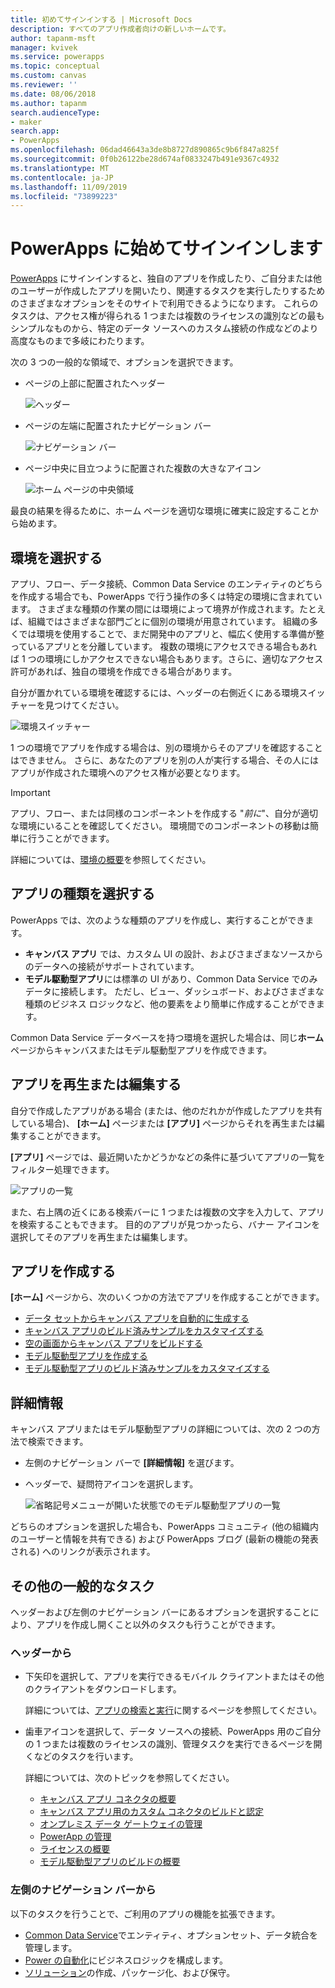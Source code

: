 ```yaml
---
title: 初めてサインインする | Microsoft Docs
description: すべてのアプリ作成者向けの新しいホームです。
author: tapanm-msft
manager: kvivek
ms.service: powerapps
ms.topic: conceptual
ms.custom: canvas
ms.reviewer: ''
ms.date: 08/06/2018
ms.author: tapanm
search.audienceType:
- maker
search.app:
- PowerApps
ms.openlocfilehash: 06dad46643a3de8b8727d890865c9b6f847a825f
ms.sourcegitcommit: 0f0b26122be28d674af0833247b491e9367c4932
ms.translationtype: MT
ms.contentlocale: ja-JP
ms.lasthandoff: 11/09/2019
ms.locfileid: "73899223"
---
```

# <a name="sign-in-to-powerapps-for-the-first-time"></a>PowerApps に始めてサインインします

[PowerApps](https://make.powerapps.com?utm_source=padocs&utm_medium=linkinadoc&utm_campaign=referralsfromdoc) にサインインすると、独自のアプリを作成したり、ご自分または他のユーザーが作成したアプリを開いたり、関連するタスクを実行したりするためのさまざまなオプションをそのサイトで利用できるようになります。 これらのタスクは、アクセス権が得られる 1 つまたは複数のライセンスの識別などの最もシンプルなものから、特定のデータ ソースへのカスタム接続の作成などのより高度なものまで多岐にわたります。

次の 3 つの一般的な領域で、オプションを選択できます。

- ページの上部に配置されたヘッダー

    ![ヘッダー](media/intro-maker-portal/header.png)

- ページの左端に配置されたナビゲーション バー

    ![ナビゲーション バー](media/intro-maker-portal/nav-bar.png)

- ページ中央に目立つように配置された複数の大きなアイコン

    ![ホーム ページの中央領域](media/intro-maker-portal/center-area.png)

最良の結果を得るために、ホーム ページを適切な環境に確実に設定することから始めます。

## <a name="choose-an-environment"></a>環境を選択する

アプリ、フロー、データ接続、Common Data Service のエンティティのどちらを作成する場合でも、PowerApps で行う操作の多くは特定の環境に含まれています。 さまざまな種類の作業の間には環境によって境界が作成されます。たとえば、組織ではさまざまな部門ごとに個別の環境が用意されています。 組織の多くでは環境を使用することで、まだ開発中のアプリと、幅広く使用する準備が整っているアプリとを分離しています。 複数の環境にアクセスできる場合もあれば 1 つの環境にしかアクセスできない場合もあります。さらに、適切なアクセス許可があれば、独自の環境を作成できる場合があります。

自分が置かれている環境を確認するには、ヘッダーの右側近くにある環境スイッチャーを見つけてください。

![環境スイッチャー](media/intro-maker-portal/environment-switcher.png)

1 つの環境でアプリを作成する場合は、別の環境からそのアプリを確認することはできません。 さらに、あなたのアプリを別の人が実行する場合、その人にはアプリが作成された環境へのアクセス権が必要となります。

> [!IMPORTANT]
> アプリ、フロー、または同様のコンポーネントを作成する "*前に*"、自分が適切な環境にいることを確認してください。 環境間でのコンポーネントの移動は簡単に行うことができます。

詳細については、[環境の概要](../../administrator/environments-overview.md)を参照してください。

## <a name="choose-an-app-type"></a>アプリの種類を選択する

PowerApps では、次のような種類のアプリを作成し、実行することができます。

- **キャンバス アプリ** では、カスタム UI の設計、およびさまざまなソースからのデータへの接続がサポートされています。
- **モデル駆動型アプリ**には標準の UI があり、Common Data Service でのみデータに接続します。 ただし、ビュー、ダッシュボード、およびさまざまな種類のビジネス ロジックなど、他の要素をより簡単に作成することができます。

Common Data Service データベースを持つ環境を選択した場合は、同じ**ホーム**ページからキャンバスまたはモデル駆動型アプリを作成できます。

## <a name="play-or-edit-an-app"></a>アプリを再生または編集する

自分で作成したアプリがある場合 (または、他のだれかが作成したアプリを共有している場合)、 **[ホーム]** ページまたは **[アプリ]** ページからそれを再生または編集することができます。

**[アプリ]** ページでは、最近開いたかどうかなどの条件に基づいてアプリの一覧をフィルター処理できます。

![アプリの一覧](./media/intro-maker-portal/find-apps.png)

また、右上隅の近くにある検索バーに 1 つまたは複数の文字を入力して、アプリを検索することもできます。 目的のアプリが見つかったら、バナー アイコンを選択してそのアプリを再生または編集します。

## <a name="create-an-app"></a>アプリを作成する

**[ホーム]** ページから、次のいくつかの方法でアプリを作成することができます。

- [データ セットからキャンバス アプリを自動的に生成する](data-platform-create-app.md)
- [キャンバス アプリのビルド済みサンプルをカスタマイズする](open-and-run-a-sample-app.md)
- [空の画面からキャンバス アプリをビルドする](data-platform-create-app-scratch.md)
- [モデル駆動型アプリを作成する](../model-driven-apps/overview-model-driven-samples.md)
- [モデル駆動型アプリのビルド済みサンプルをカスタマイズする](../model-driven-apps/build-first-model-driven-app.md)

## <a name="learn-more"></a>詳細情報

キャンバス アプリまたはモデル駆動型アプリの詳細については、次の 2 つの方法で検索できます。

- 左側のナビゲーション バーで **[詳細情報]** を選びます。
- ヘッダーで、疑問符アイコンを選択します。

    ![省略記号メニューが開いた状態でのモデル駆動型アプリの一覧](media/intro-maker-portal/help-icon.png)

どちらのオプションを選択した場合も、PowerApps コミュニティ (他の組織内のユーザーと情報を共有できる) および PowerApps ブログ (最新の機能の発表される) へのリンクが表示されます。

## <a name="other-common-tasks"></a>その他の一般的なタスク

ヘッダーおよび左側のナビゲーション バーにあるオプションを選択することにより、アプリを作成し開くこと以外のタスクも行うことができます。

### <a name="from-the-header"></a>ヘッダーから

- 下矢印を選択して、アプリを実行できるモバイル クライアントまたはその他のクライアントをダウンロードします。

    詳細については、[アプリの検索と実行](../../user/index.md)に関するページを参照してください。

- 歯車アイコンを選択して、データ ソースへの接続、PowerApps 用のご自分の 1 つまたは複数のライセンスの識別、管理タスクを実行できるページを開くなどのタスクを行います。

    詳細については、次のトピックを参照してください。

  - [キャンバス アプリ コネクタの概要](connections-list.md)
  - [キャンバス アプリ用のカスタム コネクタのビルドと認定](register-custom-api.md)
  - [オンプレミス データ ゲートウェイの管理](gateway-management.md)
  - [PowerApp の管理](../../administrator/index.md)
  - [ライセンスの概要](../../administrator/pricing-billing-skus.md)
  - [モデル駆動型アプリのビルドの概要](../model-driven-apps/model-driven-app-overview.md)

### <a name="from-the-left-navigation-bar"></a>左側のナビゲーション バーから

以下のタスクを行うことで、ご利用のアプリの機能を拡張できます。

- [Common Data Service](../common-data-service/data-platform-intro.md)でエンティティ、オプションセット、データ統合を管理します。
- [Power の自動化](https://docs.microsoft.com/flow/getting-started)にビジネスロジックを構成します。
- [ソリューション](../../developer/common-data-service/introduction-solutions.md)の作成、パッケージ化、および保守。
